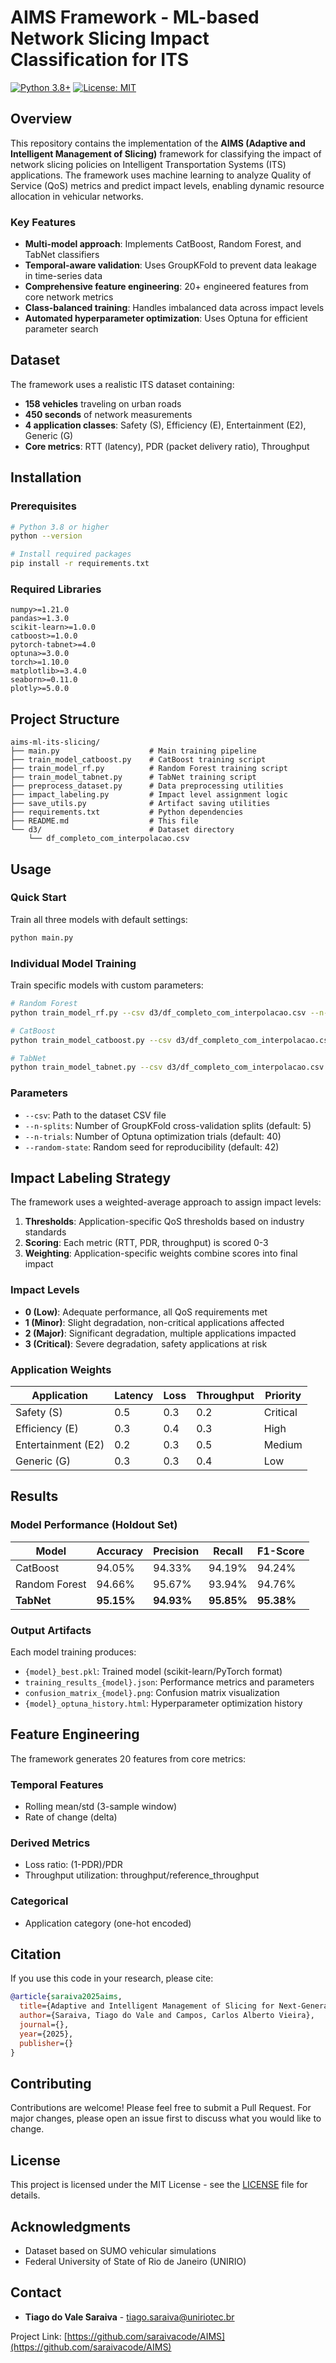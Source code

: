 # AIMS Framework - ML-based Network Slicing Impact Classification for ITS

[![Python 3.8+](https://img.shields.io/badge/python-3.8+-blue.svg)](https://www.python.org/downloads/)
[![License: MIT](https://img.shields.io/badge/License-MIT-yellow.svg)](https://opensource.org/licenses/MIT)

## Overview

This repository contains the implementation of the **AIMS (Adaptive and Intelligent Management of Slicing)** framework for classifying the impact of network slicing policies on Intelligent Transportation Systems (ITS) applications. The framework uses machine learning to analyze Quality of Service (QoS) metrics and predict impact levels, enabling dynamic resource allocation in vehicular networks.

### Key Features

- **Multi-model approach**: Implements CatBoost, Random Forest, and TabNet classifiers
- **Temporal-aware validation**: Uses GroupKFold to prevent data leakage in time-series data
- **Comprehensive feature engineering**: 20+ engineered features from core network metrics
- **Class-balanced training**: Handles imbalanced data across impact levels
- **Automated hyperparameter optimization**: Uses Optuna for efficient parameter search

## Dataset

The framework uses a realistic ITS dataset containing:
- **158 vehicles** traveling on urban roads
- **450 seconds** of network measurements
- **4 application classes**: Safety (S), Efficiency (E), Entertainment (E2), Generic (G)
- **Core metrics**: RTT (latency), PDR (packet delivery ratio), Throughput

## Installation

### Prerequisites

```bash
# Python 3.8 or higher
python --version

# Install required packages
pip install -r requirements.txt
```

### Required Libraries

```
numpy>=1.21.0
pandas>=1.3.0
scikit-learn>=1.0.0
catboost>=1.0.0
pytorch-tabnet>=4.0
optuna>=3.0.0
torch>=1.10.0
matplotlib>=3.4.0
seaborn>=0.11.0
plotly>=5.0.0
```

## Project Structure

```
aims-ml-its-slicing/
├── main.py                    # Main training pipeline
├── train_model_catboost.py    # CatBoost training script
├── train_model_rf.py          # Random Forest training script
├── train_model_tabnet.py      # TabNet training script
├── preprocess_dataset.py      # Data preprocessing utilities
├── impact_labeling.py         # Impact level assignment logic
├── save_utils.py              # Artifact saving utilities
├── requirements.txt           # Python dependencies
├── README.md                  # This file
└── d3/                        # Dataset directory
    └── df_completo_com_interpolacao.csv
```

## Usage

### Quick Start

Train all three models with default settings:

```bash
python main.py
```

### Individual Model Training

Train specific models with custom parameters:

```bash
# Random Forest
python train_model_rf.py --csv d3/df_completo_com_interpolacao.csv --n-splits 5 --n-trials 40

# CatBoost
python train_model_catboost.py --csv d3/df_completo_com_interpolacao.csv --n-splits 5 --n-trials 40

# TabNet
python train_model_tabnet.py --csv d3/df_completo_com_interpolacao.csv --n-splits 5 --n-trials 20
```

### Parameters

- `--csv`: Path to the dataset CSV file
- `--n-splits`: Number of GroupKFold cross-validation splits (default: 5)
- `--n-trials`: Number of Optuna optimization trials (default: 40)
- `--random-state`: Random seed for reproducibility (default: 42)

## Impact Labeling Strategy

The framework uses a weighted-average approach to assign impact levels:

1. **Thresholds**: Application-specific QoS thresholds based on industry standards
2. **Scoring**: Each metric (RTT, PDR, throughput) is scored 0-3
3. **Weighting**: Application-specific weights combine scores into final impact

### Impact Levels
- **0 (Low)**: Adequate performance, all QoS requirements met
- **1 (Minor)**: Slight degradation, non-critical applications affected
- **2 (Major)**: Significant degradation, multiple applications impacted
- **3 (Critical)**: Severe degradation, safety applications at risk

### Application Weights

| Application | Latency | Loss | Throughput | Priority |
|------------|---------|------|------------|----------|
| Safety (S) | 0.5 | 0.3 | 0.2 | Critical |
| Efficiency (E) | 0.3 | 0.4 | 0.3 | High |
| Entertainment (E2) | 0.2 | 0.3 | 0.5 | Medium |
| Generic (G) | 0.3 | 0.3 | 0.4 | Low |

## Results

### Model Performance (Holdout Set)

| Model | Accuracy | Precision | Recall | F1-Score |
|-------|----------|-----------|--------|----------|
| CatBoost | 94.05% | 94.33% | 94.19% | 94.24% |
| Random Forest | 94.66% | 95.67% | 93.94% | 94.76% |
| **TabNet** | **95.15%** | **94.93%** | **95.85%** | **95.38%** |

### Output Artifacts

Each model training produces:
- `{model}_best.pkl`: Trained model (scikit-learn/PyTorch format)
- `training_results_{model}.json`: Performance metrics and parameters
- `confusion_matrix_{model}.png`: Confusion matrix visualization
- `{model}_optuna_history.html`: Hyperparameter optimization history

## Feature Engineering

The framework generates 20 features from core metrics:

### Temporal Features
- Rolling mean/std (3-sample window)
- Rate of change (delta)

### Derived Metrics
- Loss ratio: (1-PDR)/PDR
- Throughput utilization: throughput/reference_throughput

### Categorical
- Application category (one-hot encoded)

## Citation

If you use this code in your research, please cite:

```bibtex
@article{saraiva2025aims,
  title={Adaptive and Intelligent Management of Slicing for Next-Generation ITS Networks},
  author={Saraiva, Tiago do Vale and Campos, Carlos Alberto Vieira},
  journal={},
  year={2025},
  publisher={}
}
```

## Contributing

Contributions are welcome! Please feel free to submit a Pull Request. For major changes, please open an issue first to discuss what you would like to change.

## License

This project is licensed under the MIT License - see the [LICENSE](LICENSE) file for details.

## Acknowledgments

- Dataset based on SUMO vehicular simulations
- Federal University of State of Rio de Janeiro (UNIRIO)

## Contact

- **Tiago do Vale Saraiva** - [tiago.saraiva@uniriotec.br](mailto:tiago.saraiva@uniriotec.br)

Project Link: [https://github.com/saraivacode/AIMS](https://github.com/saraivacode/AIMS)